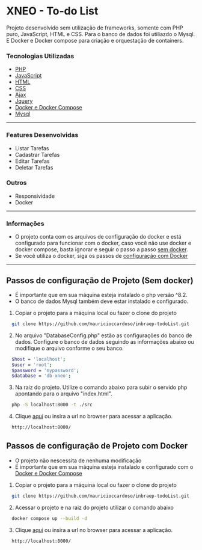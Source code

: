 # XNEO - To-do List

Projeto desenvolvido sem utilização de frameworks, somente com PHP puro, JavaScript, HTML e CSS. Para o banco de dados foi utiliazdo o Mysql. E Docker e Docker compose para criação e orquestação de containers.

### Tecnologias Utilizadas

- [PHP](https://www.php.net/)
- [JavaScript](https://developer.mozilla.org/pt-BR/docs/Web/JavaScript/Guide/Introduction)
- [HTML](https://developer.mozilla.org/pt-BR/docs/Web/HTML)
- [CSS](https://developer.mozilla.org/pt-BR/docs/Web/CSS)
- [Ajax](https://developer.mozilla.org/pt-BR/docs/Web/Guide/AJAX)
- [Jquery](https://jquery.com/)
- [Docker e Docker Compose](https://www.docker.com/)
- [Mysql](https://www.mysql.com/)

---

### Features Desenvolvidas

- Listar Tarefas
- Cadastrar Tarefas
- Editar Tarefas
- Deletar Tarefas

### Outros

- Responsividade
- Docker

---

### Informações

- O projeto conta com os arquivos de configuração do docker e está configurado para funcionar com o docker, caso você não use docker e docker compose, basta ignorar e seguir o passo a passo [sem docker](#passos-de-configuração-de-projeto-sem-docker).
- Se você utiliza o docker, siga os passos de [configuração com Docker](#passos-de-configuração-de-projeto-com-docker)

---

## Passos de configuração de Projeto (Sem docker)

- É importante que em sua máquina esteja instalado o php versão ^8.2.
- O banco de dados Mysql também deve estar instalado e configurado.

1. Copiar o projeto para a máquina local ou fazer o clone do projeto

```bash
  git clone https://github.com/mauricioccardoso/inbraep-todoList.git
```

2. No arquivo "DatabaseConfig.php" estão as configurações do banco de dados. Configure o banco de dados seguindo as informações abaixo ou modifique o arquivo conforme o seu banco.

```bash
  $host = 'localhost';
  $user = 'root';
  $password = 'mypassword';
  $database = 'db-xneo';
```

3. Na raiz do projeto. Utilize o comando abaixo para subir o servido php apontando para o arquivo "index.html".

```bash
  php -S localhost:8000 -t ./src
```

4. Clique [aqui](http://localhost:8000/) ou insira a url no browser para acessar a aplicação.

```bash
  http://localhost:8000/
```

## Passos de configuração de Projeto com Docker

- O projeto não nescessita de nenhuma modificação
- É importante que em sua máquina esteja instalado e configurado com o [Docker e Docker Compose](https://www.docker.com/)

1. Copiar o projeto para a máquina local ou fazer o clone do projeto

```bash
  git clone https://github.com/mauricioccardoso/inbraep-todoList.git
```

2. Acessar o projeto e na raiz do projeto utilizar o comando abaixo

```bash
  docker compose up --build -d
```

3. Clique [aqui](http://localhost:8000/) ou insira a url no browser para acessar a aplicação.

```bash
  http://localhost:8000/
```
